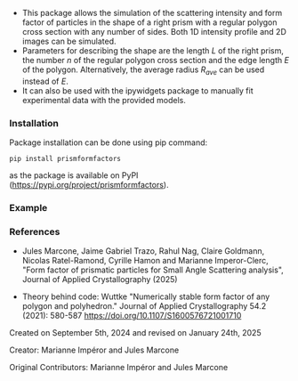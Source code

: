 - This package allows the simulation of the scattering intensity and form factor of particles in the shape of a right prism with a regular polygon cross section with any number of sides. Both 1D intensity profile and 2D images can be simulated.
- Parameters for describing the shape are the length $L$ of the right prism, the number $n$ of the regular polygon cross section and the edge length $E$ of the polygon. Alternatively, the average radius $R_{ave}$ can be used instead of $E$.
- It can also be used with the ipywidgets package to manually fit experimental data with the provided models.

### Installation
Package installation can be done using pip command: 
```
pip install prismformfactors
```
as the package is available on PyPI (https://pypi.org/project/prismformfactors).

### Example



### References
- Jules Marcone, Jaime Gabriel Trazo, Rahul Nag, Claire Goldmann, Nicolas
Ratel-Ramond, Cyrille Hamon and Marianne Imperor-Clerc, "Form factor of prismatic particles for Small Angle Scattering analysis", Journal of Applied Crystallography (2025)

- Theory behind code:
    Wuttke "Numerically stable form factor of any polygon and polyhedron." Journal of Applied Crystallography 54.2 (2021): 580-587
    https://doi.org/10.1107/S1600576721001710

Created on September 5th, 2024 and revised on January 24th, 2025

Creator: Marianne Impéror and Jules Marcone

Original Contributors: Marianne Impéror and Jules Marcone
